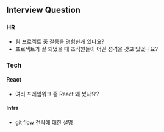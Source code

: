 ## Interview Question

### HR

- 팀 프로젝트 중 갈등을 경험한게 있나요?
- 프로젝트가 잘 되었을 때 조직원들이 어떤 성격을 갖고 있었나요?


### Tech

#### React
- 여러 프레임워크 중 React 왜 썼나요?

#### Infra
- git flow 전략에 대한 설명


